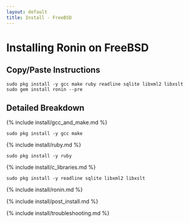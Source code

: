 ```yaml
---
layout: default
title: Install - FreeBSD
---
```


# Installing Ronin on FreeBSD

## Copy/Paste Instructions

```shell
sudo pkg install -y gcc make ruby readline sqlite libxml2 libxslt
sudo gem install ronin --pre
```

## Detailed Breakdown

{% include install/gcc_and_make.md %}

```shell
sudo pkg install -y gcc make
```

{% include install/ruby.md %}

```shell
sudo pkg install -y ruby
```

{% include install/c_libraries.md %}

```shell
sudo pkg install -y readline sqlite libxml2 libxslt
```

{% include install/ronin.md %}

{% include install/post_install.md %}

{% include install/troubleshooting.md %}
